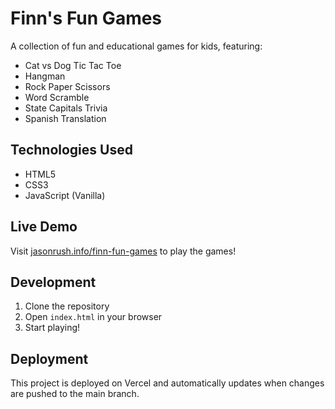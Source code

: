 # Finn's Fun Games

A collection of fun and educational games for kids, featuring:

- Cat vs Dog Tic Tac Toe
- Hangman
- Rock Paper Scissors
- Word Scramble
- State Capitals Trivia
- Spanish Translation

## Technologies Used

- HTML5
- CSS3
- JavaScript (Vanilla)

## Live Demo

Visit [jasonrush.info/finn-fun-games](https://jasonrush.info/finn-fun-games) to play the games!

## Development

1. Clone the repository
2. Open `index.html` in your browser
3. Start playing!

## Deployment

This project is deployed on Vercel and automatically updates when changes are pushed to the main branch. 